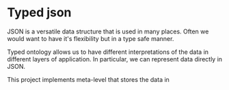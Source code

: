 Typed json
==========

JSON is a versatile data structure that is used in many places. Often we would
want to have it's flexibility but in a type safe manner.

Typed ontology allows us to have different interpretations of the data in
different layers of application. In particular, we can represent data 
directly in JSON.

This project implements meta-level that stores the data in